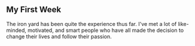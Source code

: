 ## My First Week

The iron yard has been quite the experience thus far. I've met a lot of like-minded, motivated, and smart people who have all made the decision to change their lives and follow their passion.